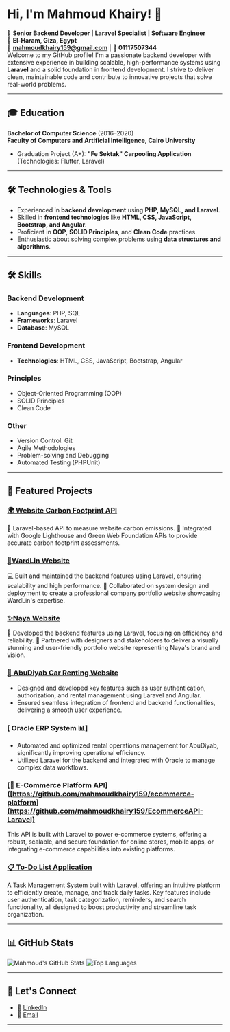 # Hi, I'm Mahmoud Khairy! 👋

🚀 **Senior Backend Developer | Laravel Specialist | Software Engineer**  
📍 **El-Haram, Giza, Egypt**  
📧 **[mahmoudkhairy159@gmail.com](mailto:mahmoudkhairy159@gmail.com)** | 📱 **01117507344**  
Welcome to my GitHub profile! I'm a passionate backend developer with extensive experience in building scalable, high-performance systems using **Laravel** and a solid foundation in frontend development. I strive to deliver clean, maintainable code and contribute to innovative projects that solve real-world problems.

---

## 🎓 **Education**
**Bachelor of Computer Science** (2016–2020)  
**Faculty of Computers and Artificial Intelligence, Cairo University**  
- Graduation Project (A+): **"Fe Sektak" Carpooling Application** (Technologies: Flutter, Laravel)

---

## 🛠️ **Technologies & Tools**
- Experienced in **backend development** using **PHP, MySQL, and Laravel**.  
- Skilled in **frontend technologies** like **HTML, CSS, JavaScript, Bootstrap, and Angular**.  
- Proficient in **OOP**, **SOLID Principles**, and **Clean Code** practices.  
- Enthusiastic about solving complex problems using **data structures and algorithms**.

---

## 🛠️ **Skills**
### **Backend Development**
- **Languages**: PHP, SQL  
- **Frameworks**: Laravel  
- **Database**: MySQL  
### **Frontend Development**
- **Technologies**: HTML, CSS, JavaScript, Bootstrap, Angular  
### **Principles**
- Object-Oriented Programming (OOP)  
- SOLID Principles  
- Clean Code  
### **Other**
- Version Control: Git  
- Agile Methodologies  
- Problem-solving and Debugging  
- Automated Testing (PHPUnit)
  
---


## 🌟 **Featured Projects**
### [🌍 Website Carbon Footprint API](https://www.wardlin.com/digital-recycling)
🌱 Laravel-based API to measure website carbon emissions.
🔗 Integrated with Google Lighthouse and Green Web Foundation APIs to provide accurate carbon footprint assessments.

### [🌟WardLin Website](https://www.wardlin.com)
💻 Built and maintained the backend features using Laravel, ensuring scalability and high performance.
🔧 Collaborated on system design and deployment to create a professional company portfolio website showcasing WardLin's expertise.
  
### [✨Naya Website](https://nayauae.com)
🎨 Developed the backend features using Laravel, focusing on efficiency and reliability.
🚀 Partnered with designers and stakeholders to deliver a visually stunning and user-friendly portfolio website representing Naya's brand and vision.

### [ 🚗 AbuDiyab Car Renting Website](https://www.rent.abudiyab.com.sa/)
- Designed and developed key features such as user authentication, authorization, and rental management using Laravel and Angular.
- Ensured seamless integration of frontend and backend functionalities, delivering a smooth user experience.

### [ Oracle ERP System 📊]
- Automated and optimized rental operations management for AbuDiyab, significantly improving operational efficiency.
- Utilized Laravel for the backend and integrated with Oracle to manage complex data workflows.

### [🛒 E-Commerce Platform API]([https://github.com/mahmoudkhairy159/ecommerce-platform](https://github.com/mahmoudkhairy159/EcommerceAPI-Laravel)
This API is built with Laravel to power e-commerce systems, offering a robust, scalable, and secure foundation for online stores, mobile apps, or integrating e-commerce capabilities into existing platforms.


### [📋 To-Do List Application](https://github.com/mahmoudkhairy159/Laravel_TO_Do_Application)
A Task Management System built with Laravel, offering an intuitive platform to efficiently create, manage, and track daily tasks. Key features include user authentication, task categorization, reminders, and search functionality, all designed to boost productivity and streamline task organization.

---

## 📊 **GitHub Stats**
![Mahmoud's GitHub Stats](https://github-readme-stats.vercel.app/api?username=mahmoudkhairy159&show_icons=true&theme=dark)
![Top Languages](https://github-readme-stats.vercel.app/api/top-langs/?username=mahmoudkhairy159&layout=compact&theme=dark)

---

## 🤝 **Let's Connect**
- 💼 [LinkedIn](https://www.linkedin.com/in/mahmoud-khairy-753b841b4/)
- 📧 [Email](mailto:mahmoudkhairy159@gmail.com)

---
